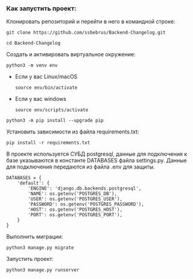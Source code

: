 ### Как запустить проект:

Клонировать репозиторий и перейти в него в командной строке:

```
git clone https://github.com/ssbebrus/Backend-Changelog.git
```

```
cd Backend-Changelog
```

Cоздать и активировать виртуальное окружение:

```
python3 -m venv env
```

* Если у вас Linux/macOS

    ```
    source env/bin/activate
    ```

* Если у вас windows

    ```
    source env/scripts/activate
    ```

```
python3 -m pip install --upgrade pip
```

Установить зависимости из файла requirements.txt:

```
pip install -r requirements.txt
```

В проекте используется СУБД postgresql, данные для подключения к базе
указываются в константе DATABASES файла settings.py.
Данные для подключения передаются из файла .env для защиты.

```
DATABASES = {
    'default': {
        'ENGINE': 'django.db.backends.postgresql',
        'NAME': os.getenv('POSTGRES_DB'),
        'USER': os.getenv('POSTGRES_USER'),
        'PASSWORD': os.getenv('POSTGRES_PASSWORD'),
        'HOST': os.getenv('POSTGRES_HOST'),
        'PORT': os.getenv('POSTGRES_PORT'),
    }
}
```

Выполнить миграции:

```
python3 manage.py migrate
```

Запустить проект:

```
python3 manage.py runserver
```
